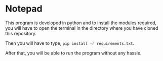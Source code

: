 # Notepad

This program is developed in python and to install the modules required, you will have to open the terminal in the directory where you have cloned this repository.

Then you will have to type, ```pip install -r requirements.txt```.

After that, you will be able to run the program without any hassle.